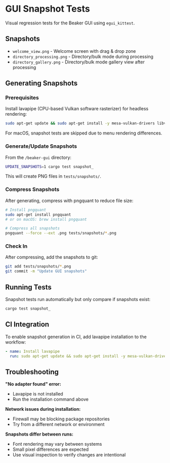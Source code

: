 # GUI Snapshot Tests

Visual regression tests for the Beaker GUI using `egui_kittest`.

## Snapshots

- `welcome_view.png` - Welcome screen with drag & drop zone
- `directory_processing.png` - Directory/bulk mode during processing
- `directory_gallery.png` - Directory/bulk mode gallery view after processing

## Generating Snapshots

### Prerequisites

Install lavapipe (CPU-based Vulkan software rasterizer) for headless rendering:

```bash
sudo apt-get update && sudo apt-get install -y mesa-vulkan-drivers libvulkan1
```

For macOS, snapshot tests are skipped due to menu rendering differences.

### Generate/Update Snapshots

From the `/beaker-gui` directory:

```bash
UPDATE_SNAPSHOTS=1 cargo test snapshot_
```

This will create PNG files in `tests/snapshots/`.

### Compress Snapshots

After generating, compress with pngquant to reduce file size:

```bash
# Install pngquant
sudo apt-get install pngquant
# or on macOS: brew install pngquant

# Compress all snapshots
pngquant --force --ext .png tests/snapshots/*.png
```

### Check In

After compressing, add the snapshots to git:

```bash
git add tests/snapshots/*.png
git commit -m "Update GUI snapshots"
```

## Running Tests

Snapshot tests run automatically but only compare if snapshots exist:

```bash
cargo test snapshot_
```

## CI Integration

To enable snapshot generation in CI, add lavapipe installation to the workflow:

```yaml
- name: Install lavapipe
  run: sudo apt-get update && sudo apt-get install -y mesa-vulkan-drivers libvulkan1
```

## Troubleshooting

**"No adapter found" error:**
- Lavapipe is not installed
- Run the installation command above

**Network issues during installation:**
- Firewall may be blocking package repositories
- Try from a different network or environment

**Snapshots differ between runs:**
- Font rendering may vary between systems
- Small pixel differences are expected
- Use visual inspection to verify changes are intentional
